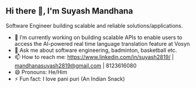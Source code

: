## Hi there 👋, I'm Suyash Mandhana

Software Engineer building scalable and reliable solutions/applications.

<!--
**suyash2819/suyash2819** is a ✨ _special_ ✨ repository because its `README.md` (this file) appears on your GitHub profile.

Here are some ideas to get you started:
-->
- 🔭 I’m currently working on building scalable APIs to enable users to access the AI-powered real time language translation feature at Vosyn 
- 💬 Ask me about software engineering, badminton, basketball etc.
- 📫 How to reach me: https://www.linkedin.com/in/suyash2819/ | mandhanasuyash2819@gmail.com | 8123616080
- 😄 Pronouns: He/Him
- ⚡ Fun fact: I love pani puri (An Indian Snack)

